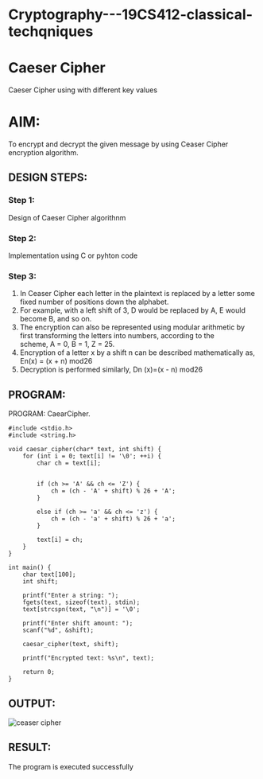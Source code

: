 # Cryptography---19CS412-classical-techqniques
# Caeser Cipher
Caeser Cipher using with different key values

# AIM:

To encrypt and decrypt the given message by using Ceaser Cipher encryption algorithm.


## DESIGN STEPS:

### Step 1:

Design of Caeser Cipher algorithnm 

### Step 2:

Implementation using C or pyhton code

### Step 3:

1.	In Ceaser Cipher each letter in the plaintext is replaced by a letter some fixed number of positions down the alphabet.
2.	For example, with a left shift of 3, D would be replaced by A, E would become B, and so on.
3.	The encryption can also be represented using modular arithmetic by first transforming the letters into numbers, according to the   
    scheme, A = 0, B = 1, Z = 25.
4.	Encryption of a letter x by a shift n can be described mathematically as,
                       En(x) = (x + n) mod26
5.	Decryption is performed similarly,
                       Dn (x)=(x - n) mod26


## PROGRAM:
PROGRAM:
CaearCipher.
```
#include <stdio.h>
#include <string.h>

void caesar_cipher(char* text, int shift) {
    for (int i = 0; text[i] != '\0'; ++i) {
        char ch = text[i];

        
        if (ch >= 'A' && ch <= 'Z') {
            ch = (ch - 'A' + shift) % 26 + 'A';
        }
       
        else if (ch >= 'a' && ch <= 'z') {
            ch = (ch - 'a' + shift) % 26 + 'a';
        }

        text[i] = ch;
    }
}

int main() {
    char text[100];
    int shift;

    printf("Enter a string: ");
    fgets(text, sizeof(text), stdin);
    text[strcspn(text, "\n")] = '\0';  

    printf("Enter shift amount: ");
    scanf("%d", &shift);

    caesar_cipher(text, shift);

    printf("Encrypted text: %s\n", text);

    return 0;
}
```

## OUTPUT:

![ceaser cipher](https://github.com/user-attachments/assets/89914804-4048-457a-a0cc-b67381746369)


## RESULT:
The program is executed successfully
